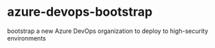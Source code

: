 # azure-devops-bootstrap
bootstrap a new Azure DevOps organization to deploy to high-security environments
